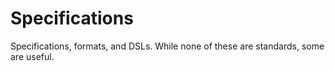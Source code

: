 # Specifications

Specifications, formats, and DSLs.
While none of these are standards, some are useful.
